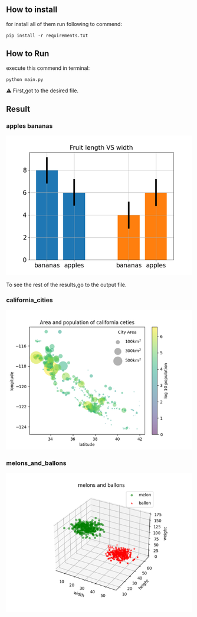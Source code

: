 ## How to install
for install all of them run following to commend:

```
pip install -r requirements.txt
```
## How to Run
execute this commend in terminal:
```
python main.py
```
⚠ First,got to the desired file.
## Result
### apples bananas 

![](apples_and_bananas/output/Figure_1.png)

To see the rest of the results,go to the output file.
### california_cities

![](california_cities/output/Cities.png)

### melons_and_ballons

![](melons_and_ballons/output/lemons_and_ballons.png)





